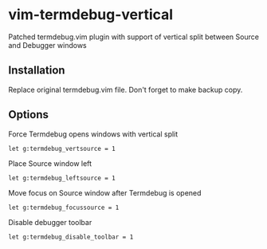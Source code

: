 # vim-termdebug-vertical
Patched termdebug.vim plugin with support of vertical split between Source and Debugger windows

## Installation
Replace original termdebug.vim file. Don't forget to make backup copy.

## Options
Force Termdebug opens windows with vertical split
```vim
let g:termdebug_vertsource = 1
```
Place Source window left
```vim
let g:termdebug_leftsource = 1
```
Move focus on Source window after Termdebug is opened
```vim
let g:termdebug_focussource = 1
```
Disable debugger toolbar
```vim
let g:termdebug_disable_toolbar = 1
```
